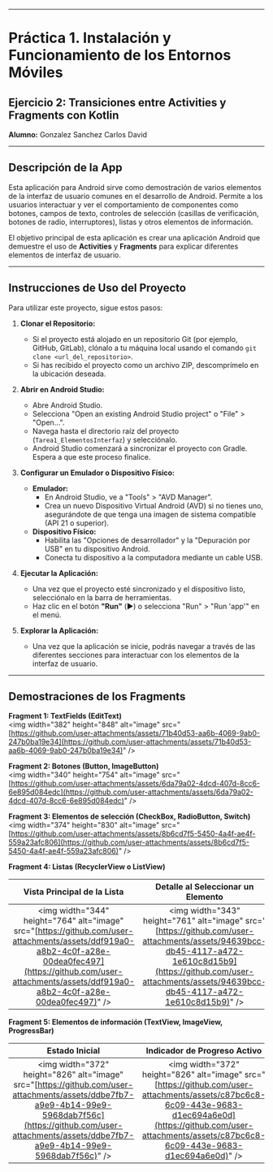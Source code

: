 -----

# Práctica 1. Instalación y Funcionamiento de los Entornos Móviles

## Ejercicio 2: Transiciones entre Activities y Fragments con Kotlin

**Alumno:** Gonzalez Sanchez Carlos David

-----

## Descripción de la App

Esta aplicación para Android sirve como demostración de varios elementos de la interfaz de usuario comunes en el desarrollo de Android. Permite a los usuarios interactuar y ver el comportamiento de componentes como botones, campos de texto, controles de selección (casillas de verificación, botones de radio, interruptores), listas y otros elementos de información.

El objetivo principal de esta aplicación es crear una aplicación Android que demuestre el uso de **Activities** y **Fragments** para explicar diferentes elementos de interfaz de usuario.

-----

## Instrucciones de Uso del Proyecto

Para utilizar este proyecto, sigue estos pasos:

1.  **Clonar el Repositorio:**

      * Si el proyecto está alojado en un repositorio Git (por ejemplo, GitHub, GitLab), clónalo a tu máquina local usando el comando `git clone <url_del_repositorio>`.
      * Si has recibido el proyecto como un archivo ZIP, descomprímelo en la ubicación deseada.

2.  **Abrir en Android Studio:**

      * Abre Android Studio.
      * Selecciona "Open an existing Android Studio project" o "File" \> "Open...".
      * Navega hasta el directorio raíz del proyecto (`Tarea1_ElementosInterfaz`) y selecciónalo.
      * Android Studio comenzará a sincronizar el proyecto con Gradle. Espera a que este proceso finalice.

3.  **Configurar un Emulador o Dispositivo Físico:**

      * **Emulador:**
          * En Android Studio, ve a "Tools" \> "AVD Manager".
          * Crea un nuevo Dispositivo Virtual Android (AVD) si no tienes uno, asegurándote de que tenga una imagen de sistema compatible (API 21 o superior).
      * **Dispositivo Físico:**
          * Habilita las "Opciones de desarrollador" y la "Depuración por USB" en tu dispositivo Android.
          * Conecta tu dispositivo a la computadora mediante un cable USB.

4.  **Ejecutar la Aplicación:**

      * Una vez que el proyecto esté sincronizado y el dispositivo listo, selecciónalo en la barra de herramientas.
      * Haz clic en el botón **"Run"** (▶️) o selecciona "Run" \> "Run 'app'" en el menú.

5.  **Explorar la Aplicación:**

      * Una vez que la aplicación se inicie, podrás navegar a través de las diferentes secciones para interactuar con los elementos de la interfaz de usuario.

-----

## Demostraciones de los Fragments

**Fragment 1: TextFields (EditText)**
<br>
\<img width="382" height="848" alt="image" src="[https://github.com/user-attachments/assets/71b40d53-aa6b-4069-9ab0-247b0ba19e34](https://github.com/user-attachments/assets/71b40d53-aa6b-4069-9ab0-247b0ba19e34)" /\>

**Fragment 2: Botones (Button, ImageButton)**
<br>
\<img width="340" height="754" alt="image" src="[https://github.com/user-attachments/assets/6da79a02-4dcd-407d-8cc6-6e895d084edc](https://github.com/user-attachments/assets/6da79a02-4dcd-407d-8cc6-6e895d084edc)" /\>

**Fragment 3: Elementos de selección (CheckBox, RadioButton, Switch)**
<br>
\<img width="374" height="830" alt="image" src="[https://github.com/user-attachments/assets/8b6cd7f5-5450-4a4f-ae4f-559a23afc806](https://github.com/user-attachments/assets/8b6cd7f5-5450-4a4f-ae4f-559a23afc806)" /\>

**Fragment 4: Listas (RecyclerView o ListView)**

| Vista Principal de la Lista | Detalle al Seleccionar un Elemento |
| :---: | :---: |
| \<img width="344" height="764" alt="image" src="[https://github.com/user-attachments/assets/ddf919a0-a8b2-4c0f-a28e-00dea0fec497](https://github.com/user-attachments/assets/ddf919a0-a8b2-4c0f-a28e-00dea0fec497)" /\> | \<img width="343" height="761" alt="image" src="[https://github.com/user-attachments/assets/94639bcc-db45-4117-a472-1e610c8d15b9](https://github.com/user-attachments/assets/94639bcc-db45-4117-a472-1e610c8d15b9)" /\> |

**Fragment 5: Elementos de información (TextView, ImageView, ProgressBar)**

| Estado Inicial | Indicador de Progreso Activo |
| :---: | :---: |
| \<img width="372" height="826" alt="image" src="[https://github.com/user-attachments/assets/ddbe7fb7-a9e9-4b14-99e9-5968dab7f56c](https://github.com/user-attachments/assets/ddbe7fb7-a9e9-4b14-99e9-5968dab7f56c)" /\> | \<img width="372" height="826" alt="image" src="[https://github.com/user-attachments/assets/c87bc6c8-6c09-443e-9683-d1ec694a6e0d](https://github.com/user-attachments/assets/c87bc6c8-6c09-443e-9683-d1ec694a6e0d)" /\> |

